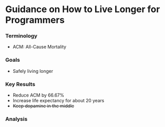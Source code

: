 # Guidance on How to Live Longer for Programmers

### Terminology

* ACM: All-Cause Mortality

### Goals

* Safely living longer

### Key Results

* Reduce ACM by 66.67%
* Increase life expectancy for about 20 years
* ~~Keep dopamine in the middle~~

### Analysis